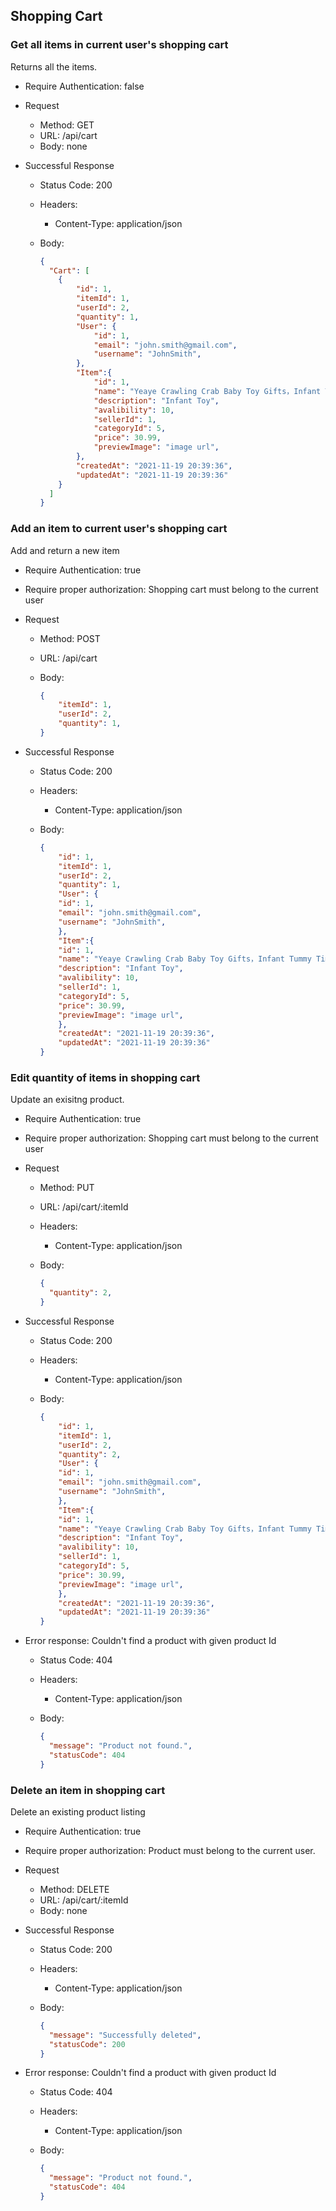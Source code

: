 ## Shopping Cart

### Get all items in current user's shopping cart

Returns all the items.

* Require Authentication: false
* Request
  * Method: GET
  * URL: /api/cart
  * Body: none

* Successful Response
  * Status Code: 200
  * Headers:
    * Content-Type: application/json
  * Body:

    ```json
    {
      "Cart": [
        {
            "id": 1,
            "itemId": 1,
            "userId": 2,
            "quantity": 1,
            "User": {
                "id": 1,
                "email": "john.smith@gmail.com",
                "username": "JohnSmith",
            },
            "Item":{
                "id": 1,
                "name": "Yeaye Crawling Crab Baby Toy Gifts，Infant Tummy Time Toys",
                "description": "Infant Toy",
                "avalibility": 10,
                "sellerId": 1,
                "categoryId": 5,
                "price": 30.99,
                "previewImage": "image url",
            },
            "createdAt": "2021-11-19 20:39:36",
            "updatedAt": "2021-11-19 20:39:36"
        }
      ]
    }
    ```

### Add an item to current user's shopping cart

Add and return a new item

* Require Authentication: true
* Require proper authorization: Shopping cart must belong to the current user
* Request
  * Method: POST
  * URL: /api/cart
  * Body:

    ```json
    {
        "itemId": 1,
        "userId": 2,
        "quantity": 1,
    }
    ```

* Successful Response
  * Status Code: 200
  * Headers:
    * Content-Type: application/json
  * Body:

    ```json
    {
        "id": 1,
        "itemId": 1,
        "userId": 2,
        "quantity": 1,
        "User": {
        "id": 1,
        "email": "john.smith@gmail.com",
        "username": "JohnSmith",
        },
        "Item":{
        "id": 1,
        "name": "Yeaye Crawling Crab Baby Toy Gifts，Infant Tummy Time Toys",
        "description": "Infant Toy",
        "avalibility": 10,
        "sellerId": 1,
        "categoryId": 5,
        "price": 30.99,
        "previewImage": "image url",
        },
        "createdAt": "2021-11-19 20:39:36",
        "updatedAt": "2021-11-19 20:39:36"
    }
    ```

### Edit quantity of items in shopping cart

Update an exisitng product.

* Require Authentication: true
* Require proper authorization: Shopping cart must belong to the current user
* Request
  * Method: PUT
  * URL: /api/cart/:itemId
  * Headers:
    * Content-Type: application/json
  * Body:

    ```json
    {
      "quantity": 2,
    }
    ```

* Successful Response
  * Status Code: 200
  * Headers:
    * Content-Type: application/json
  * Body:

    ```json
    {
        "id": 1,
        "itemId": 1,
        "userId": 2,
        "quantity": 2,
        "User": {
        "id": 1,
        "email": "john.smith@gmail.com",
        "username": "JohnSmith",
        },
        "Item":{
        "id": 1,
        "name": "Yeaye Crawling Crab Baby Toy Gifts，Infant Tummy Time Toys",
        "description": "Infant Toy",
        "avalibility": 10,
        "sellerId": 1,
        "categoryId": 5,
        "price": 30.99,
        "previewImage": "image url",
        },
        "createdAt": "2021-11-19 20:39:36",
        "updatedAt": "2021-11-19 20:39:36"
    }
    ```
* Error response: Couldn't find a product with given product Id
  * Status Code: 404
  * Headers:
    * Content-Type: application/json
  * Body:

    ```json
    {
      "message": "Product not found.",
      "statusCode": 404
    }
    ```

### Delete an item in shopping cart

Delete an existing product listing

* Require Authentication: true
* Require proper authorization: Product must belong to the current user.
* Request
  * Method: DELETE
  * URL: /api/cart/:itemId
  * Body: none

* Successful Response
  * Status Code: 200
  * Headers:
    * Content-Type: application/json
  * Body:

    ```json
    {
      "message": "Successfully deleted",
      "statusCode": 200
    }
    ```

* Error response: Couldn't find a product with given product Id
  * Status Code: 404
  * Headers:
    * Content-Type: application/json
  * Body:

    ```json
    {
      "message": "Product not found.",
      "statusCode": 404
    }
    ```
